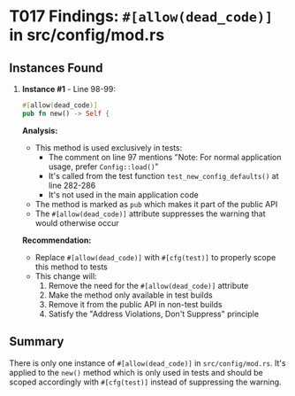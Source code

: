 # T017 Findings: `#[allow(dead_code)]` in src/config/mod.rs

## Instances Found

1. **Instance #1** - Line 98-99:
   ```rust
   #[allow(dead_code)]
   pub fn new() -> Self {
   ```

   **Analysis:**
   - This method is used exclusively in tests:
     - The comment on line 97 mentions "Note: For normal application usage, prefer `Config::load()`"
     - It's called from the test function `test_new_config_defaults()` at line 282-286
     - It's not used in the main application code
   - The method is marked as `pub` which makes it part of the public API
   - The `#[allow(dead_code)]` attribute suppresses the warning that would otherwise occur

   **Recommendation:**
   - Replace `#[allow(dead_code)]` with `#[cfg(test)]` to properly scope this method to tests
   - This change will:
     1. Remove the need for the `#[allow(dead_code)]` attribute
     2. Make the method only available in test builds
     3. Remove it from the public API in non-test builds
     4. Satisfy the "Address Violations, Don't Suppress" principle

## Summary

There is only one instance of `#[allow(dead_code)]` in `src/config/mod.rs`. It's applied to the `new()` method which is only used in tests and should be scoped accordingly with `#[cfg(test)]` instead of suppressing the warning.